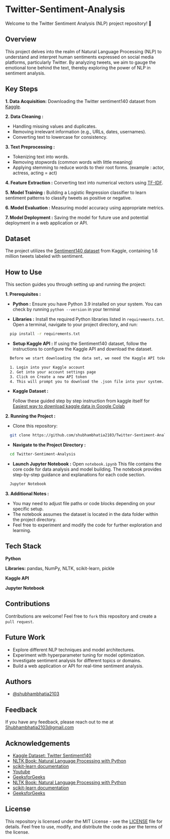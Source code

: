 
# Twitter-Sentiment-Analysis

Welcome to the Twitter Sentiment Analysis (NLP) project repository! 🌟

## Overview

This project delves into the realm of Natural Language Processing (NLP) to understand and interpret human sentiments expressed on social media platforms, particularly Twitter. By analyzing tweets, we aim to gauge the emotional tone behind the text, thereby exploring the power of NLP in sentiment analysis.

## Key Steps

**1. Data Acquisition:** Downloading the Twitter sentiment140 dataset from [Kaggle](https://www.kaggle.com/).

**2. Data Cleaning :** 
- Handling missing values and duplicates.
- Removing irrelevant information (e.g., URLs, dates, usernames).
- Converting text to lowercase for consistency.

**3. Text Preprocessing :** 
- Tokenizing text into words.
- Removing stopwords (common words with little meaning)
- Applying stemming to reduce words to their root forms. (example : actor, actress, acting = act)

**4. Feature Extraction :** Converting text into numerical vectors using  [TF-IDF](https://www.geeksforgeeks.org/understanding-tf-idf-term-frequency-inverse-document-frequency/).

**5. Model Training :** Building a Logistic Regression classifier to learn sentiment patterns to classify tweets as positive or negative.

**6. Model Evaluation :**  Measuring model accuracy using appropriate metrics.

**7. Model Deployment :** Saving the model for future use and potential deployment in a web application or API.


## Dataset

The project utilizes the [Sentiment140 dataset](https://www.kaggle.com/datasets/kazanova/sentiment140?resource=download) from Kaggle, containing 1.6 million tweets labeled with sentiment.
## How to Use

This section guides you through setting up and running the project:

**1. Prerequisites :**

- **Python :** Ensure you have Python 3.9 installed on your system. You can check by running `python --version` in your terminal


- **Libraries :** Install the required Python libraries listed in `requirements.txt`. Open a terminal, navigate to your project directory, and run:

```bash
  pip install -r requirements.txt
```
- **Setup Kaggle API :** If using the Sentiment140 dataset, follow the instructions to configure the Kaggle API and download the dataset.

```bash
  Before we start downloading the data set, we need the Kaggle API token. To get that

  1. Login into your Kaggle account
  2. Get into your account settings page
  3. Click on Create a new API token
  4. This will prompt you to download the .json file into your system. Save the file, and  we will use it in the next step.
```
- **Kaggle Dataset :**

  Follow these guided step by step instruction from kaggle itself for [Easiest way to download kaggle data in Google Colab](https://www.kaggle.com/discussions/general/74235)


**2. Running the Project :**
- Clone this repository:
```bash
  git clone https://github.com/shubhambhatia2103/Twitter-Sentiment-Analysis.git
```

- **Navigate to the Project Directory :**
```bash
  cd Twitter-Sentiment-Analysis
```

- **Launch Jupyter Notebook :** Open `notebook.ipynb` This file contains the core code for data analysis and model building. The notebook provides step-by-step guidance and explanations for each code section.
```bash
  Jupyter Notebook
```

**3. Additional Notes :**

- You may need to adjust file paths or code blocks depending on your specific setup.
- The notebook assumes the dataset is located in the data folder within the project directory.
- Feel free to experiment and modify the code for further exploration and learning.
## Tech Stack

**Python** 

**Libraries:** pandas, NumPy, NLTK, scikit-learn, pickle

**Kaggle API**

**Jupyter Notebook**

## Contributions

Contributions are welcome! Feel free to `fork` this repository and create a `pull request`.


## Future Work

- Explore different NLP techniques and model architectures.
- Experiment with hyperparameter tuning for model optimization.
- Investigate sentiment analysis for different topics or domains.
- Build a web application or API for real-time sentiment analysis.
## Authors

- [@shubhambhatia2103](https://www.linkedin.com/in/shubhambhatia2103/)


## Feedback

If you have any feedback, please reach out to me at Shubhambhatia2103@gmail.com


## Acknowledgements

 - [Kaggle Dataset: Twitter Sentiment140](https://www.kaggle.com/datasets/kazanova/sentiment140)
 - [NLTK Book: Natural Language Processing with Python](https://tjzhifei.github.io/resources/NLTK.pdf)
 - [scikit-learn documentation](https://scikit-learn.org/stable/)
 - [Youtube](https://youtu.be/4YGkfAd2iXM?si=gA8Ea2s1mufVRF2f)
 - [GeeksforGeeks](https://www.geeksforgeeks.org/twitter-sentiment-analysis-using-python/)
 - [NLTK Book: Natural Language Processing with Python](https://tjzhifei.github.io/resources/NLTK.pdf)
 - [scikit-learn documentation](https://scikit-learn.org/stable/)
 - [GeeksforGeeks](https://youtu.be/4YGkfAd2iXM?si=gA8Ea2s1mufVRF2f)

## License

This repository is licensed under the MIT License - see the [LICENSE](https://github.com/shubhambhatia2103/Twitter-Sentiment-Analysis/blob/main/LICENSE) file for details. Feel free to use, modify, and distribute the code as per the terms of the license.

